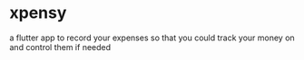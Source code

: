 # xpensy
a flutter app to record your expenses so that you could track your money on and control them if needed
